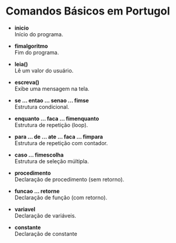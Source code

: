 # Comandos Básicos em Portugol

- **inicio**  
    Início do programa.

- **fimalgoritmo**  
    Fim do programa.

- **leia()**  
    Lê um valor do usuário.

- **escreva()**  
    Exibe uma mensagem na tela.

- **se ... entao ... senao ... fimse**  
    Estrutura condicional.

- **enquanto ... faca ... fimenquanto**  
    Estrutura de repetição (loop).

- **para ... de ... ate ... faca ... fimpara**  
    Estrutura de repetição com contador.

- **caso ... fimescolha**  
    Estrutura de seleção múltipla.

- **procedimento**  
    Declaração de procedimento (sem retorno).

- **funcao ... retorne**  
    Declaração de função (com retorno).

- **variavel**  
    Declaração de variáveis.

- **constante**  
    Declaração de constante
